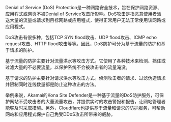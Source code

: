 

Denial of Service (DoS) Protection是一种网路安全技术，旨在保护网路资源、应用程式或网页不被Denial of Service攻击所影响。DoS攻击是指恶意使用者派送大量的流量或请求到目标网路或应用程式，使得正常用户无法正常使用该网路或应用程式。

DoS攻击有很多种，包括TCP SYN flood攻击、UDP flood攻击、ICMP echo request攻击、HTTP flood攻击等等。因此，DoS防护可分为基于流量的防护和基于请求的防护。

基于流量的防护主要针对流量洪水等攻击方式。它使用了各种技术来检测、挡住或过滤大量的不必要流量，以保护系统不会被攻击者的流量淹没。

基于请求的防护主要针对请求洪水等攻击方式。侦测攻击者的请求、过滤伪造请求并限制同时连线数量都是防止这种攻击的方法。

举例来说，Akamai的Kona Site Defender是一种基于流量的DoS防护服务，可保护网站不受攻击者的大量流量攻击，并提供实时的攻击警报和报告，让网站管理者能够及时采取措施。另外，Cloudflare也提供基于流量和请求的防护服务，可帮助网站和应用程式保护自己免受DDoS攻击所带来的威胁。